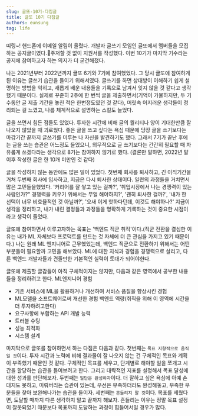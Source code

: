 ```yaml
---
slug: 글또-10기-다짐글
title: 글또 10기 다짐글
authors: eunsung
tag: life
---
```


띠링~! 핸드폰에 이메일 알림이 울렸다. 개발자 글쓰기 모임인 글또에서 멤버들을 모집하는 공지글이였다.주저할 것 없이 지원서를 작성했다. 이번 10기가 마지막 기수라는 공지에 참여하고자 하는 의지가 더 굳건해졌다. 

나는 2021년부터 2022년까지 글또 6기와 7기에 참여했었다. 그 당시 글또에 참여하게 된 이유는 글쓰기 습관을 들이기 위해서였다. 글쓰기를 하면 상대방이 이해하기 쉽게 설명하는 방법을 익히고, 새롭게 배운 내용들을 기록으로 남겨서 잊지 않을 것 같다고 생각했기 때문이다. 실제로 꾸준히 2주에 한 번씩 글을 제출하면서(기억이 가물하지만, 두 기수동안 글 제출 기간을 놓친 적은 한번정도였던 것 같다), 머릿속 어지러운 생각들이 정리되는 걸 느꼈고, 나름 체계적으로 설명하는 스킬도 늘었다.

글을 쓰면서 힘든 점들도 있었다. 투자한 시간에 비해 글의 퀄리티나 양이 기대한만큼 잘 나오지 않았을 때 괴로웠다. 좋은 글을 쓰고 싶다는 욕심 때문에 당장 글을 쓰기보다는 마감기간 끝까지 글쓰기를 미루는 나 자신을 발견하기도 했다. 그래서 7기가 끝난 후에는 글을 쓰는 습관은 어느정도 들었으니, 의무적으로 글 쓰기보다는 간간히 필요할 때 자유롭게 쓰겠다라는 생각으로 8기는 참여하지 않기로 했다. (결론만 말하면, 2022년 말 이후 작성한 글은 한 10개 미만인 것 같다)

글을 작성하지 않는 동안에도 많은 일이 있었다. 첫번째 회사를 퇴사하고, 긴 이직기간을 거쳐 두번째 회사에 입사하고, 지금은 다시 퇴사한 상태이다. 일련의 과정들을 거치면서 많은 고민들을했었다. '커리어를 잘 쌓고 있는 걸까?', '취업시장에서 나는 경쟁력이 있는 사람인가?" 경쟁력을 키우기 위해서는 무얼 해야하지?', '괜히 퇴사한 걸까?', '내가 한 선택이 너무 비효율적인 것 아닐까?', '요새 이게 핫하다던데, 이것도 해야하나?' 
지금이 생각을 정리하고, 내가 내린 결정들과 과정들을 명확하게 기록하는 것이 중요한 시점이라고 생각이 들었다. 

글또에 참여하면서 이루고자하는 목표는 '백엔드 직군 취직'이다.(직군 전환을 결심한 이유는 내가 ML 자체보다 프로덕트를 만드는 것 자체에 더 큰 관심을 가지고 있기 때문이다.)
나는 원래 ML 엔지니어로 근무했었는데, 백엔드 직군으로 전환하기 위해서는 어떤 부분들이 필요할까 고민을 해보았다. ML에 대한 지식과 경험을 경쟁력으로 살리고, 다른 백엔드 개발자들과 견줄만한 기본적인 실력이 토대가 되어야한다. 

글또에 제출할 글감들이 아직 구체적이지는 않지만, 다음과 같은 영역에서 공부한 내용들을 정리하려고 한다. 
ML엔지니어 경험
- 기존 서비스에 ML을 활용하거나 개선하여 서비스 품질을 향상시킨 경험
- ML모델을 소프트웨어로써 개선한 경험
백엔드 역량(취직을 위해 이 영역에 시간을 더 투자하려고한다)
- 요구사항에 부합하는 API 개발 능력
- 트러블 슈팅
- 성능 최적화
- 시스템 설계

마지막으로 글또를 참여하면서 하는 다짐은 다음과 같다.
첫번째는 `목표 지향적으로 움직일 것`이다. 투자 시간과 노력에 비해 결과물이 잘 나오지 않는 건 구체적인 목표와 계획이 부족했기 때문인 것 같다. 구체적인 목표를 세우고, 단계별로 해야할 일을 쪼개고 시간을 할당하는 습관을 들여보려고 한다. 그리고 대략적인 지표를 설정해서 목표 달성에 대한 성과를 판단해보자.
두번째는 `일단은 완성하자`이다. 더 잘하고 싶은 욕심에 아예 손대지도 못하고, 미뤄버리는 습관이 있는데, 우선은 부족하더라도 완성해놓고, 부족한 부분들을 찾아 보완해나가는 습관을 들이자. 
세번째는 `흔들리지 말 것`이다. 목표를 세웠다면, 도달할 때까지 다른 생각하지 말고 끝까지 해보자. 흔들리는 이유는 정말 목표 설정이 잘못되었기 때문보다 목표까지 도달하는 과정이 힘들어서일 경우가 많다.
